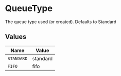 # QueueType

The queue type used (or created). Defaults to Standard


## Values

| Name       | Value      |
| ---------- | ---------- |
| `STANDARD` | standard   |
| `FIFO`     | fifo       |